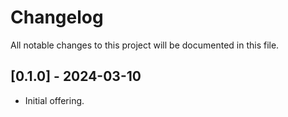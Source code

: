 # Changelog

All notable changes to this project will be documented in this file.

## [0.1.0] - 2024-03-10
- Initial offering.